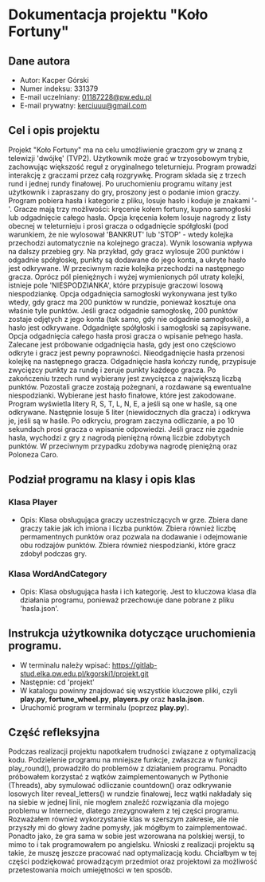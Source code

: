 # Dokumentacja projektu "Koło Fortuny"

## Dane autora
- Autor: Kacper Górski
- Numer indeksu: 331379
- E-mail uczelniany: 01187228@pw.edu.pl
- E-mail prywatny: kerciuuu@gmail.com

## Cel i opis projektu
Projekt "Koło Fortuny" ma na celu umożliwienie graczom gry w znaną z telewizji 'dwójkę' (TVP2). Użytkownik może grać w trzyosobowym trybie, zachowując większość reguł z oryginalnego teleturnieju. Program prowadzi interakcję z graczami przez całą rozgrywkę.
Program składa się z trzech rund i jednej rundy finałowej.
Po uruchomieniu programu witany jest użytkownik i zapraszany do gry, proszony jest o podanie imion graczy. Program pobiera hasła i kategorie z pliku, losuje hasło i koduje je znakami '-'. Gracze mają trzy możliwości: kręcenie kołem fortuny, kupno samogłoski lub odgadnięcie całego hasła. Opcja kręcenia kołem losuje nagrody z listy obecnej w teleturnieju i prosi gracza o odgadnięcie spółgłoski (pod warunkiem, że nie wylosował 'BANKRUT' lub 'STOP' - wtedy kolejka przechodzi automatycznie na kolejnego gracza). Wynik losowania wpływa na dalszy przebieg gry. Na przykład, gdy gracz wylosuje 200 punktów i odgadnie spółgłoskę, punkty są dodawane do jego konta, a ukryte hasło jest odkrywane. W przeciwnym razie kolejka przechodzi na następnego gracza.
Oprócz pól pieniężnych i wyżej wymienionych pól utraty kolejki, istnieje pole 'NIESPODZIANKA', które przypisuje graczowi losową niespodziankę.
Opcja odgadnięcia samogłoski wykonywana jest tylko wtedy, gdy gracz ma 200 punktów w rundzie, ponieważ kosztuje ona właśnie tyle punktów. Jeśli gracz odgadnie samogłoskę, 200 punktów zostaje odjętych z jego konta (tak samo, gdy nie odgadnie samogłoski), a hasło jest odkrywane.
Odgadnięte spółgłoski i samogłoski są zapisywane.
Opcja odgadnięcia całego hasła prosi gracza o wpisanie pełnego hasła. Zalecane jest próbowanie odgadnięcia hasła, gdy jest ono częściowo odkryte i gracz jest pewny poprawności. Nieodgadnięcie hasła przenosi kolejkę na następnego gracza. Odgadnięcie hasła kończy rundę, przypisuje zwycięzcy punkty za rundę i zeruje punkty każdego gracza.
Po zakończeniu trzech rund wybierany jest zwycięzca z największą liczbą punktów. Pozostali gracze zostają pożegnani, a rozdawane są ewentualne niespodzianki. Wybierane jest hasło finałowe, które jest zakodowane. Program wyświetla litery R, S, T, L, N, E, a jeśli są one w haśle, są one odkrywane. Następnie losuje 5 liter (niewidocznych dla gracza) i odkrywa je, jeśli są w haśle. Po odkryciu, program zaczyna odliczanie, a po 10 sekundach prosi gracza o wpisanie odpowiedzi. Jeśli gracz nie zgadnie hasła, wychodzi z gry z nagrodą pieniężną równą liczbie zdobytych punktów. W przeciwnym przypadku zdobywa nagrodę pieniężną oraz Poloneza Caro.

## Podział programu na klasy i opis klas
### Klasa Player
- Opis: Klasa obsługująca graczy uczestniczących w grze. Zbiera dane graczy takie jak ich imiona i liczba punktów. Zbiera również liczbę permamentnych punktów oraz pozwala na dodawanie i odejmowanie obu rodzajów punktów. Zbiera również niespodzianki, które gracz zdobył podczas gry.

### Klasa WordAndCategory
- Opis: Klasa obsługująca hasła i ich kategorię. Jest to kluczowa klasa dla działania programu, ponieważ przechowuje dane pobrane z pliku 'hasla.json'.

## Instrukcja użytkownika dotyczące uruchomienia programu.
- W terminalu należy wpisać: https://gitlab-stud.elka.pw.edu.pl/kgorski1/projekt.git
- Następnie: cd 'projekt'
- W katalogu powinny znajdować się wszystkie kluczowe pliki, czyli **play.py**, **fortune_wheel.py**, **players.py** oraz **hasla.json**.
- Uruchomić program w terminalu (poprzez **play.py**).

## Część refleksyjna
Podczas realizacji projektu napotkałem trudności związane z optymalizacją kodu. Podzielenie programu na mniejsze funkcje, zwłaszcza w funkcji play_round(), prowadziło do problemów z działaniem programu. Ponadto próbowałem korzystać z wątków zaimplementowanych w Pythonie (Threads), aby symulować odliczanie countdown() oraz odkrywanie losowych liter reveal_letters() w rundzie finałowej, lecz wątki nakładały się na siebie w jednej linii, nie mogłem znaleźć rozwiązania dla mojego problemu w Internecie, dlatego zrezygnowałem z tej części programu. Rozważałem również wykorzystanie klas w szerszym zakresie, ale nie przyszły mi do głowy żadne pomysły, jak mógłbym to zaimplementować. Ponadto jako, że gra sama w sobie jest wzorowana na polskiej wersji, to mimo to i tak programowałem po angielsku. Wnioski z realizacji projektu są takie, że muszę jeszcze pracować nad optymalizacją kodu. Chciałbym w tej części podziękować prowadzącym przedmiot oraz projektowi za możliwość przetestowania moich umiejętności w ten sposób.
